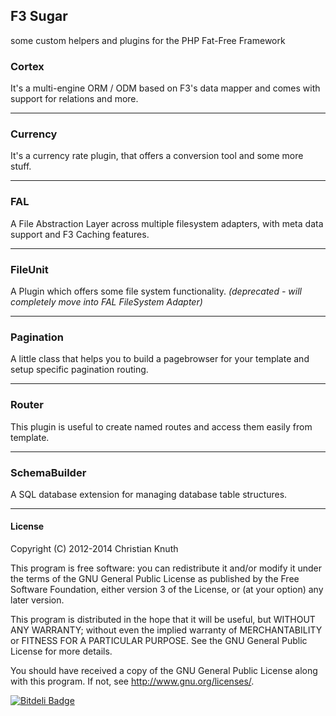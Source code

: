 ## F3 Sugar
some custom helpers and plugins for the PHP Fat-Free Framework

### Cortex

It's a multi-engine ORM / ODM based on F3's data mapper and comes with support for relations and more.

***

### Currency

It's a currency rate plugin, that offers a conversion tool and some more stuff.

***

### FAL

A File Abstraction Layer across multiple filesystem adapters, with meta data support and F3 Caching features.

***

### FileUnit

A Plugin which offers some file system functionality. *(deprecated - will completely move into FAL FileSystem Adapter)*

***

### Pagination

A little class that helps you to build a pagebrowser for your template and setup specific pagination routing.

***

### Router

This plugin is useful to create named routes and access them easily from template.

***

### SchemaBuilder

A SQL database extension for managing database table structures.

***



#### License

Copyright (C) 2012-2014 Christian Knuth

This program is free software: you can redistribute it and/or modify
it under the terms of the GNU General Public License as published by
the Free Software Foundation, either version 3 of the License, or
(at your option) any later version.

This program is distributed in the hope that it will be useful,
but WITHOUT ANY WARRANTY; without even the implied warranty of
MERCHANTABILITY or FITNESS FOR A PARTICULAR PURPOSE.  See the
GNU General Public License for more details.

You should have received a copy of the GNU General Public License
along with this program.  If not, see <http://www.gnu.org/licenses/>.

[![Bitdeli Badge](https://d2weczhvl823v0.cloudfront.net/ikkez/f3-sugar/trend.png)](https://bitdeli.com/free "Bitdeli Badge")
